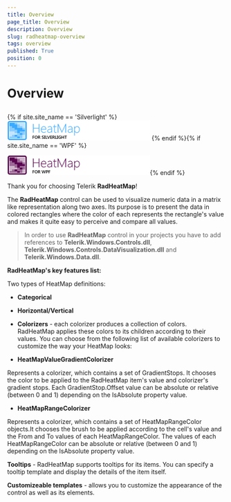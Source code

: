 ```yaml
---
title: Overview
page_title: Overview
description: Overview
slug: radheatmap-overview
tags: overview
published: True
position: 0
---
```


# Overview



## 

{% if site.site_name == 'Silverlight' %}
![](images/heatmap_sl_46_text.png)
{% endif %}{% if site.site_name == 'WPF' %}

![](images/heatmap_wpf_46_text.png){% endif %}



Thank you for choosing Telerik __RadHeatMap__!
			

The __RadHeatMap__ control can be used to visualize numeric data in a matrix like representation along two axes. Its purpose is to present the data in colored rectangles where the color of each represents the rectangle's value and makes it quite easy to perceive and compare all values.

>In order to use __RadHeatMap__ control in your projects you have to add references to __Telerik.Windows.Controls.dll__,<br/>__Telerik.Windows.Controls.DataVisualization.dll__ and __Telerik.Windows.Data.dll__.
         

__RadHeatMap's key features list:__

Two types of HeatMap definitions:
* __Categorical__
* __Horizontal/Vertical__
* __Colorizers__ - each colorizer produces a collection of colors. RadHeatMap applies these colors to its children according to their values.  You can choose from the following list of available colorizers to customize the way your HeatMap looks:

* __HeatMapValueGradientColorizer__

Represents a colorizer, which contains a set of GradientStops. It chooses the color to be applied to the RadHeatMap item's value and colorizer's gradient stops. Each GradientStop.Offset value can be absolute or relative (between 0 and 1) depending on the IsAbsolute property value.

* __HeatMapRangeColorizer__

Represents a colorizer, which contains a set of HeatMapRangeColor objects.It chooses the brush to be applied according to the cell's value and the From and To values of each HeatMapRangeColor. The values of each HeatMapRangeColor can be absolute or relative (between 0 and 1) depending on the IsAbsolute property value.

__Tooltips__ - RadHeatMap supports tooltips for its items. You can specify a tooltip template and display the details of the item itself. 

__Customizeable templates__ - allows you to customize the appearance of the control as well as its elements.
